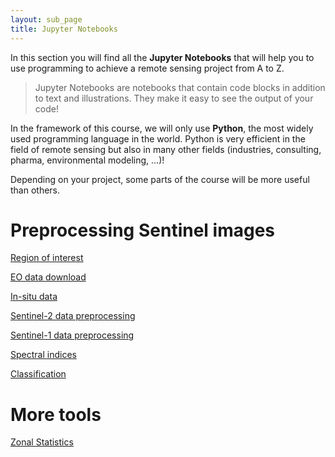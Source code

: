 ```yaml
---
layout: sub_page
title: Jupyter Notebooks
---
```


In this section you will find all the **Jupyter Notebooks** that will help you to use programming to achieve a remote sensing project from A to Z.

> Jupyter Notebooks are notebooks that contain code blocks in addition to text and illustrations. They make it easy to see the output of your code!

In the framework of this course, we will only use **Python**, the most widely used programming language in the world.
Python is very efficient in the field of remote sensing but also in many other fields (industries, consulting, pharma, environmental modeling, ...)! 

Depending on your project, some parts of the course will be more useful than others.

# Preprocessing Sentinel images

[Region of interest](https://nicolasdeffense.github.io/eo-toolbox/notebooks/1_Region_of_interest/)

[EO data download](https://nicolasdeffense.github.io/eo-toolbox/notebooks/2_EO_data_download/)

[In-situ data](https://nicolasdeffense.github.io/eo-toolbox/notebooks/3_In_situ_data/)

[Sentinel-2 data preprocessing](https://nicolasdeffense.github.io/eo-toolbox/notebooks/4_Sentinel_2_preprocessing/)

[Sentinel-1 data preprocessing](https://nicolasdeffense.github.io/eo-toolbox/notebooks/5_Sentinel_1_preprocessing/)

[Spectral indices](https://nicolasdeffense.github.io/eo-toolbox/notebooks/6_Spectral_indices/)

[Classification](https://nicolasdeffense.github.io/eo-toolbox/notebooks/7_Classification/)


# More tools

[Zonal Statistics](https://nicolasdeffense.github.io/eo-toolbox/notebooks/A_Zonal_Statistics/)


